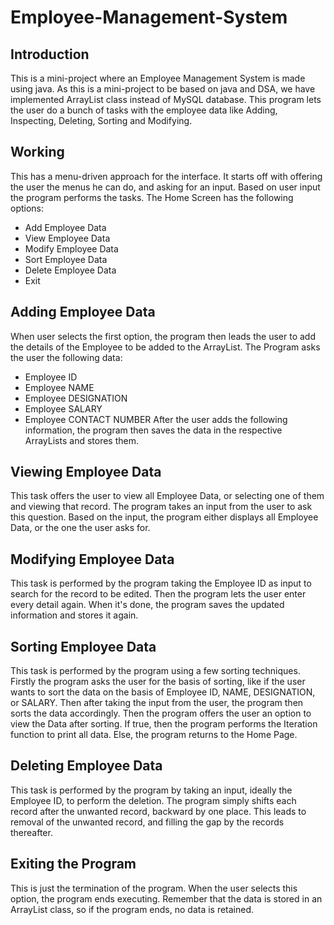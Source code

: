 # Employee-Management-System
## Introduction
This is a mini-project where an Employee Management System is made using java. As this is a mini-project to be based on java and DSA, we have implemented ArrayList class instead of MySQL database. This program lets the user do a bunch of tasks with the employee data like Adding, Inspecting, Deleting, Sorting and Modifying.

## Working
This has a menu-driven approach for the interface. It starts off with offering the user the menus he can do, and asking for an input. Based on user input the program performs the tasks.
The Home Screen has the following options:
- Add Employee Data
- View Employee Data
- Modify Employee Data
- Sort Employee Data
- Delete Employee Data
- Exit

## Adding Employee Data
When user selects the first option, the program then leads the user to add the details of the Employee to be added to the ArrayList. The Program asks the user the following data:
 - Employee ID
 - Employee NAME
 - Employee DESIGNATION
 - Employee SALARY
 - Employee CONTACT NUMBER
After the user adds the following information, the program then saves the data in the respective ArrayLists and stores them.

## Viewing Employee Data
This task offers the user to view all Employee Data, or selecting one of them and viewing that record. The program takes an input from the user to ask this question. Based on the input, the program either displays all Employee Data, or the one the user asks for.

## Modifying Employee Data
This task is performed by the program taking the Employee ID as input to search for the record to be edited. Then the program lets the user enter every detail again. When it's done, the program saves the updated information and stores it again.

## Sorting Employee Data
This task is performed by the program using a few sorting techniques. Firstly the program asks the user for the basis of sorting, like if the user wants to sort the data on the basis of Employee ID, NAME, DESIGNATION, or SALARY. Then after taking the input from the user, the program then sorts the data accordingly. Then the program offers the user an option to view the Data after sorting. If true, then the program performs the Iteration function to print all data. Else, the program returns to the Home Page.

## Deleting Employee Data
This task is performed by the program by taking an input, ideally the Employee ID, to perform the deletion. The program simply shifts each record after the unwanted record, backward by one place. This leads to removal of the unwanted record, and filling the gap by the records thereafter.

## Exiting the Program
This is just the termination of the program. When the user selects this option, the program ends executing. Remember that the data is stored in an ArrayList class, so if the program ends, no data is retained.